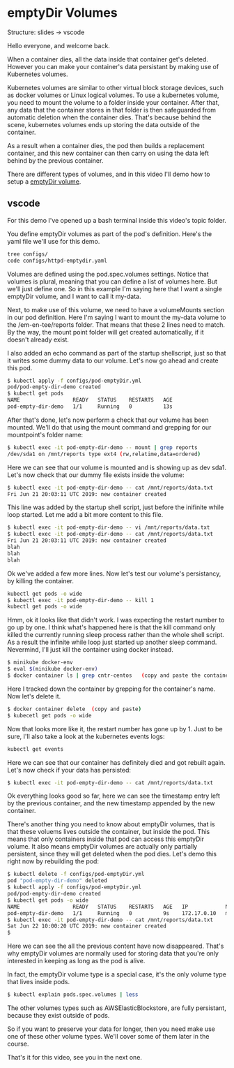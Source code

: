 # emptyDir Volumes

Structure:
slides
-> vscode


Hello everyone, and welcome back.



When a container dies, all the data inside that container get's deleted. However you can make your container's data persistant by making use of Kubernetes volumes. 

Kubernetes volumes are similar to other virtual block storage devices, such as docker volumes or Linux logical volumes. To use a kubernetes volume, you need to mount the volume to a folder inside your container. After that, any data that the container stores in that folder is then safeguarded from automatic deletion when the container dies. That's because behind the scene, kubernetes volumes ends up storing the data outside of the container. 

As a result when a container dies, the pod then builds a replacement container, and this new container can then carry on using the data left behind by the previous container.

There are different types of volumes, and in this video I'll demo how to setup a [emptyDir volume](https://kubernetes.io/docs/concepts/storage/volumes/#emptydir). 


## vscode

For this demo I've opened up a bash terminal inside this video's topic folder. 

You define emptyDir volumes as part of the pod's definition. Here's the yaml file we'll use for this demo.


```bash
tree configs/
code configs/httpd-emptydir.yaml
```

Volumes are defined using the pod.spec.volumes settings. Notice that volumes is plural, meaning that you can define a list of volumes here. But we'll just define one. So in this example I'm saying here that I want a single emptyDir volume, and I want to call it my-data. 

Next, to make use of this volume, we need to have a volumeMounts section in our pod definition. Here I'm saying I want to mount the my-data volume to the /em-en-tee/reports folder. That means that these 2 lines need to match. By the way, the mount point folder will get created automatically, if it doesn't already exist.

I also added an echo command as part of the startup shellscript, just so that it writes some dummy data to our volume. Let's now go ahead and create this pod.

```bash
$ kubectl apply -f configs/pod-emptyDir.yml
pod/pod-empty-dir-demo created
$ kubectl get pods
NAME                 READY   STATUS    RESTARTS   AGE
pod-empty-dir-demo   1/1     Running   0          13s
```

After that's done, let's now perform a check that our volume has been mounted. We'll do that using the mount command and grepping for our mountpoint's folder name:

```bash
$ kubectl exec -it pod-empty-dir-demo -- mount | grep reports
/dev/sda1 on /mnt/reports type ext4 (rw,relatime,data=ordered)
```

Here we can see that our volume is mounted and is showing up as dev sda1. Let's now check that our dummy file exists inside the volume:

```bash
$ kubectl exec -it pod-empty-dir-demo -- cat /mnt/reports/data.txt
Fri Jun 21 20:03:11 UTC 2019: new container created
```

This line was added by the startup shell script, just before the inifinite while loop started. Let me add a bit more content to this file. 

```bash
$ kubectl exec -it pod-empty-dir-demo -- vi /mnt/reports/data.txt
$ kubectl exec -it pod-empty-dir-demo -- cat /mnt/reports/data.txt
Fri Jun 21 20:03:11 UTC 2019: new container created
blah
blah
blah
```

Ok we've added a few more lines. Now let's test our volume's persistancy, by killing the container. 


```bash
kubectl get pods -o wide
$ kubectl exec -it pod-empty-dir-demo -- kill 1
kubectl get pods -o wide
```

Hmm, ok it looks like that didn't work. I was expecting the restart number to go up by one. I think what's happened here is that the kill command only killed the currently running sleep process rather than the whole shell script. As a result the infinite while loop just started up another sleep command. Nevermind, I'll just kill the container using docker instead. 

```bash
$ minikube docker-env
$ eval $(minikube docker-env)
$ docker container ls | grep cntr-centos   (copy and paste the containers name using cursor)
```

Here I tracked down the container by grepping for the container's name. Now let's delete it. 

```bash
$ docker container delete  (copy and paste)
$ kubecetl get pods -o wide
```

Now that looks more like it, the restart number has gone up by 1. Just to be sure, I'll also take a look at the kubernetes events logs: 

```bash
kubectl get events
```

Here we can see that our container has definitely died and got rebuilt again. Let's now check if your data has persisted:

```bash
$ kubectl exec -it pod-empty-dir-demo -- cat /mnt/reports/data.txt
```

Ok everything looks good so far, here we can see the timestamp entry left by the previous container, and the new timestamp appended by the new container. 

There's another thing you need to know about emptyDir volumes, that is that these voluems lives outside the container, but inside the pod. This means that only containers inside that pod can access this emptyDir volume. It also means emptyDir volumes are actually only partially persistent, since they will get deleted when the pod dies. Let's demo this right now by rebuilding the pod:

```bash
$ kubectl delete -f configs/pod-emptyDir.yml
pod "pod-empty-dir-demo" deleted
$ kubectl apply -f configs/pod-emptyDir.yml
pod/pod-empty-dir-demo created
$ kubectl get pods -o wide
NAME                 READY   STATUS    RESTARTS   AGE   IP            NODE       NOMINATED NODE   READINESS GATES
pod-empty-dir-demo   1/1     Running   0          9s    172.17.0.10   minikube   <none>           <none>
$ kubectl exec -it pod-empty-dir-demo -- cat /mnt/reports/data.txt
Sat Jun 22 10:00:20 UTC 2019: new container created
$ 
```

Here we can see the all the previous content have now disappeared. That's why emptyDir volumes are normally used for storing data that you're only interested in keeping as long as the pod is alive.

In fact, the emptyDir volume type is a special case, it's the only volume type that lives inside pods.

```bash
$ kubectl explain pods.spec.volumes | less
```

The other volumes types such as AWSElasticBlockstore, are fully persistant, because they exist outside of pods.


So if you want to preserve your data for longer, then you need make use one of these other volume types. We'll cover some of them later in the course. 

That's it for this video, see you in the next one. 